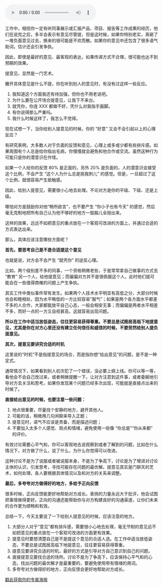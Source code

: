 <audio title="05 _ 当我们给别人提意见时，要注意些什么？" src="https://static001.geekbang.org/resource/audio/c9/c7/c934cbf15020ffed5990532106f9dcc7.mp3" controls="controls"></audio> 
<p>工作中，相信你一定有听同事展示或汇报产品、项目、报告等工作成果的经历，他们在说完之后，多半会表示有意见尽管提，但是这时候，如果你特别老实，真砸了一堆负面意见过去，换来的很可能是不欢而散。如果你的意见中还包含了很多语气助词，估计还会引发争执。</p>
<p>因此，即使是最好的意见、最客观的表达，如果传递方式不合理，很可能也达不到预期的效果。</p>
<p>提意见，显然是一门艺术。</p>
<p>撇开具体意见是什么不提，你在听到别人的意见时，有没有过这样一些反应。</p>
<!-- [[[read_end]]] -->
<ol>
<li>我知道这个方面我还有待加强，但你也不用老说吧。</li>
<li>为什么要在公开场合提意见，让我下不来台。</li>
<li>就凭你，你连 XXX 都做不好，凭什么对我指手画脚。</li>
<li>有你说得那么严重吗。</li>
<li>我什么时候这样了，我怎么不觉得。</li>
</ol>
<p>现在试想一下，当你给别人提意见的时候，你的 “好意” 又会不会引起以上的心理反应？</p>
<p>有研究表明，大多数人对于负面的反馈和意见，心理上或多或少都有些排斥感。如果周围有个人总是给你指出毛病，你慢慢就会避免和他合作或交流。虽然这种行为可能只是你的潜意识在作怪。</p>
<p>如果一个人给你的反馈 80% 是正面的，另外 20% 是负面的，人的潜意识会接受这个比例，不会产生 “这个人为什么总是挑我刺儿” 的感觉。但是，一旦超过了这个比例，就很容易产生抵触感。</p>
<p>因此，给别人提意见，需要很小心地去处理。不论对方是你的平级、下级、还是上级。</p>
<p>哪怕对方是鼓励你对他“畅所欲言”，也不要产生 “你小子也有今天” 的感觉，然后毫无克制地把所有自己认为他不够好的地方一股脑儿全抛出来。</p>
<p>这样的效果，远远不如把意见的重点放在一个客观可改进的方面上，并通过合适的方式表达出来。</p>
<p>那么，具体应该注意哪些方面呢？</p>
<p><strong>首先，要思考自己是不是合适提这个意见</strong></p>
<p>也就是说，对方会不会产生 “就凭你” 的逆反心理。</p>
<p>比如，两个级别差不多的同事，一个资格稍微老些，于是常常拿自己做事的方式去 “教育” 另一个人，给他提意见；而偏偏对方并不是很佩服这个人，此时他们就可能会在一些值得商榷的问题上产生争执。</p>
<p>其实工作中类似事件常有发生。如果两个人技术水平明显有高低之分，大部分时候也会和睦相处，因为水平略低的一方比较容易“服气”；如果是两个各方面水平都差不多的人合作，大家都能放平自己心态，一般会相安无事；而偏偏是两者水平相差不多，而好一点的一方又自视甚高，这就容易出现问题。</p>
<p><strong>所以在工作中适当放低姿态，往往更容易获得尊重。不要总是试图居高临下地提意见，尤其是你在对方心里还没有建立任何信任和威信的时候，不要贸然给别人提负面意见。</strong></p>
<p><strong>其次，提意见要讲究合适的时机</strong></p>
<p>这里说的“时机”不是指提意见的场合，而是指你想“给出意见”的问题，是不是一种定式。</p>
<p>通常情况下，如果看到别人初次犯了一个错误，没必要上纲上线。你可以等一等，看他会不会自己改过来，或者稍微提醒一下，让对方注意到这件事，或者委婉地引导对方去关注和思考。如果你发现某个问题已经多次出现，可能就是直接点出来的时候了。</p>
<p><strong>直接给出意见的时候，也要注意一些问题：</strong></p>
<ol>
<li>地点很重要，尽量找个安静的地方，避开其他人。</li>
<li>可能的话，稍微用几句闲聊来导入正题；</li>
<li>提意见时，语气不应该是责备，而是描述问题；</li>
<li>不要加入太多个人感觉、观点和情绪，避免使用一些像 “你总是”“你从来都” 的评价。</li>
</ol>
<p>有效讨论需要心平气和，你可以客观地去说观察到或者了解到的问题，比如在什么情况下，对方做了什么，说了什么，为什么你觉得可以改进。</p>
<p>这种讨论不是为了说服或者被说服本身，不是为了争高下，讨论是为了增进对讨论主体的认识，引发思考，寻找可能存在问题的最优解。提意见其实是门聊天的艺术，如何处理，各人要根据具体情况以及和对方的关系来调整。</p>
<p><strong>最后，多夸夸对方做得好的地方，多给予正向反馈</strong></p>
<p>很多时候，正向反馈能更好地帮助对方成长。表扬的力量永远大于批评，他会试图把事情做得更好。正向的沟通还能帮助你与对方构建良好的沟通渠道，让你们未来的合作更为顺畅和有效。</p>
<p>总结一下，今天主要说了一下给别人提意见的时候，应该注意的地方。</p>
<ol>
<li>大部分人对于“意见”都有排斥感，需要很小心地去处理，毫无节制的意见远不如把意见的重点放在一个客观可改进的方面更有效果。</li>
<li>提意见时要想清楚自己是不是提这个意见的合适人选。在工作中适当放低姿态，不要总是试图居高临下地提意见，往往更容易获得尊重。</li>
<li>提意见要讲究合适的时机，最好的方式是引导对方自己意识到自己的问题。</li>
<li>直接提意见要找合适的场所。讨论不是为了争高下，应该保持心平气和的心态，找出问题的最优解才是最重要的，要避免使用带有情绪的用词。</li>
<li>多夸夸对方做得好的地方，正向反馈会更好地帮助对方成长。</li>
</ol>
<p></p>
<p><a href="https://time.geekbang.org/activity/sale-poster?utm_source=app&amp;utm_medium=zhuyun-article&amp;utm_campaign=zhuyun-saleposter&amp;utm_content=zhuyun0416">戳此获取你的专属海报</a></p>
